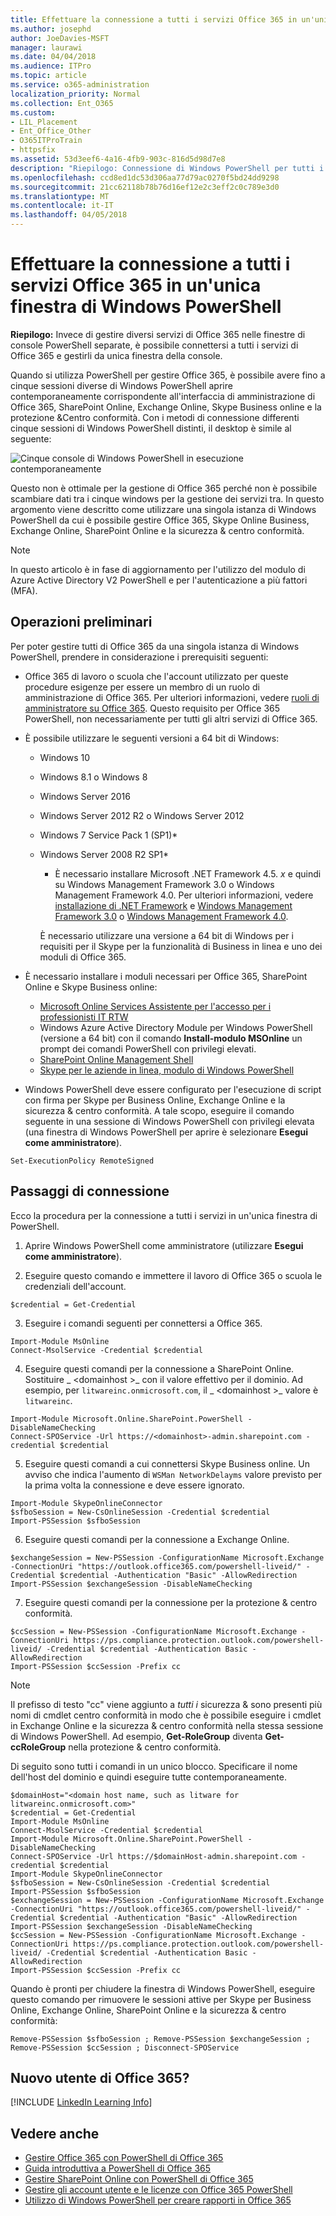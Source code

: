 ```yaml
---
title: Effettuare la connessione a tutti i servizi Office 365 in un'unica finestra di Windows PowerShell
ms.author: josephd
author: JoeDavies-MSFT
manager: laurawi
ms.date: 04/04/2018
ms.audience: ITPro
ms.topic: article
ms.service: o365-administration
localization_priority: Normal
ms.collection: Ent_O365
ms.custom:
- LIL_Placement
- Ent_Office_Other
- O365ITProTrain
- httpsfix
ms.assetid: 53d3eef6-4a16-4fb9-903c-816d5d98d7e8
description: "Riepilogo: Connessione di Windows PowerShell per tutti i servizi di Office 365 in un'unica finestra di Windows PowerShell."
ms.openlocfilehash: ccd8ed1dc53d306aa77d79ac0270f5bd24dd9298
ms.sourcegitcommit: 21cc62118b78b76d16ef12e2c3eff2c0c789e3d0
ms.translationtype: MT
ms.contentlocale: it-IT
ms.lasthandoff: 04/05/2018
---
```

# <a name="connect-to-all-office-365-services-in-a-single-windows-powershell-window"></a>Effettuare la connessione a tutti i servizi Office 365 in un'unica finestra di Windows PowerShell

 **Riepilogo:** Invece di gestire diversi servizi di Office 365 nelle finestre di console PowerShell separate, è possibile connettersi a tutti i servizi di Office 365 e gestirli da unica finestra della console.
  
Quando si utilizza PowerShell per gestire Office 365, è possibile avere fino a cinque sessioni diverse di Windows PowerShell aprire contemporaneamente corrispondente all'interfaccia di amministrazione di Office 365, SharePoint Online, Exchange Online, Skype Business online e la protezione &amp;Centro conformità. Con i metodi di connessione differenti cinque sessioni di Windows PowerShell distinti, il desktop è simile al seguente:
  
![Cinque console di Windows PowerShell in esecuzione contemporaneamente](images/a1a852c2-89ea-4e8e-8d8b-dcdf596763d1.png)
  
Questo non è ottimale per la gestione di Office 365 perché non è possibile scambiare dati tra i cinque windows per la gestione dei servizi tra. In questo argomento viene descritto come utilizzare una singola istanza di Windows PowerShell da cui è possibile gestire Office 365, Skype Online Business, Exchange Online, SharePoint Online e la sicurezza &amp; centro conformità.

>[!Note]
>In questo articolo è in fase di aggiornamento per l'utilizzo del modulo di Azure Active Directory V2 PowerShell e per l'autenticazione a più fattori (MFA).
>
  
## <a name="before-you-begin"></a>Operazioni preliminari
<a name="BeforeYouBegin"> </a>

Per poter gestire tutti di Office 365 da una singola istanza di Windows PowerShell, prendere in considerazione i prerequisiti seguenti:
  
- Office 365 di lavoro o scuola che l'account utilizzato per queste procedure esigenze per essere un membro di un ruolo di amministrazione di Office 365. Per ulteriori informazioni, vedere [ruoli di amministratore su Office 365](https://go.microsoft.com/fwlink/p/?LinkId=532367). Questo requisito per Office 365 PowerShell, non necessariamente per tutti gli altri servizi di Office 365.
    
- È possibile utilizzare le seguenti versioni a 64 bit di Windows:
    
  - Windows 10
    
  - Windows 8.1 o Windows 8
    
  - Windows Server 2016
    
  - Windows Server 2012 R2 o Windows Server 2012
    
  - Windows 7 Service Pack 1 (SP1)*
    
  - Windows Server 2008 R2 SP1*
    
    * È necessario installare Microsoft .NET Framework 4.5. *x* e quindi su Windows Management Framework 3.0 o Windows Management Framework 4.0. Per ulteriori informazioni, vedere [installazione di .NET Framework](https://go.microsoft.com/fwlink/p/?LinkId=257868) e [Windows Management Framework 3.0](https://go.microsoft.com/fwlink/p/?LinkId=272757) o [Windows Management Framework 4.0](https://go.microsoft.com/fwlink/p/?LinkId=391344).
    
    È necessario utilizzare una versione a 64 bit di Windows per i requisiti per il Skype per la funzionalità di Business in linea e uno dei moduli di Office 365.
    
- È necessario installare i moduli necessari per Office 365, SharePoint Online e Skype Business online:
    
   - [Microsoft Online Services Assistente per l'accesso per i professionisti IT RTW](https://go.microsoft.com/fwlink/p/?LinkId=286152)
   - Windows Azure Active Directory Module per Windows PowerShell (versione a 64 bit) con il comando **Install-modulo MSOnline** un prompt dei comandi PowerShell con privilegi elevati.
   - [SharePoint Online Management Shell](https://go.microsoft.com/fwlink/p/?LinkId=255251)
   - [Skype per le aziende in linea, modulo di Windows PowerShell](https://go.microsoft.com/fwlink/p/?LinkId=532439)
    
-  Windows PowerShell deve essere configurato per l'esecuzione di script con firma per Skype per Business Online, Exchange Online e la sicurezza &amp; centro conformità. A tale scopo, eseguire il comando seguente in una sessione di Windows PowerShell con privilegi elevata (una finestra di Windows PowerShell per aprire è selezionare **Esegui come amministratore**).
    
  ```
  Set-ExecutionPolicy RemoteSigned
  ```

## <a name="connection-steps"></a>Passaggi di connessione
<a name="BeforeYouBegin"> </a>

Ecco la procedura per la connessione a tutti i servizi in un'unica finestra di PowerShell.
  
1. Aprire Windows PowerShell come amministratore (utilizzare **Esegui come amministratore**).
    
2. Eseguire questo comando e immettere il lavoro di Office 365 o scuola le credenziali dell'account.
    
  ```
  $credential = Get-Credential
  ```

3. Eseguire i comandi seguenti per connettersi a Office 365.
    
  ```
  Import-Module MsOnline
  Connect-MsolService -Credential $credential
  ```

4. Eseguire questi comandi per la connessione a SharePoint Online. Sostituire _ \<domainhost >_ con il valore effettivo per il dominio. Ad esempio, per `litwareinc.onmicrosoft.com`, il _ \<domainhost >_ valore è `litwareinc`.
    
  ```
  Import-Module Microsoft.Online.SharePoint.PowerShell -DisableNameChecking
  Connect-SPOService -Url https://<domainhost>-admin.sharepoint.com -credential $credential
  ```

5. Eseguire questi comandi a cui connettersi Skype Business online. Un avviso che indica l'aumento di `WSMan NetworkDelayms` valore previsto per la prima volta la connessione e deve essere ignorato.
    
  ```
  Import-Module SkypeOnlineConnector
  $sfboSession = New-CsOnlineSession -Credential $credential
  Import-PSSession $sfboSession
  ```

6. Eseguire questi comandi per la connessione a Exchange Online.
    
  ```
  $exchangeSession = New-PSSession -ConfigurationName Microsoft.Exchange -ConnectionUri "https://outlook.office365.com/powershell-liveid/" -Credential $credential -Authentication "Basic" -AllowRedirection
  Import-PSSession $exchangeSession -DisableNameChecking
  ```

7. Eseguire questi comandi per la connessione per la protezione &amp; centro conformità.
    
  ```
  $ccSession = New-PSSession -ConfigurationName Microsoft.Exchange -ConnectionUri https://ps.compliance.protection.outlook.com/powershell-liveid/ -Credential $credential -Authentication Basic -AllowRedirection
  Import-PSSession $ccSession -Prefix cc
  ```
> [!NOTE]
> Il prefisso di testo "cc" viene aggiunto a *tutti i* sicurezza &amp; sono presenti più nomi di cmdlet centro conformità in modo che è possibile eseguire i cmdlet in Exchange Online e la sicurezza &amp; centro conformità nella stessa sessione di Windows PowerShell. Ad esempio, **Get-RoleGroup** diventa **Get-ccRoleGroup** nella protezione &amp; centro conformità.
  
Di seguito sono tutti i comandi in un unico blocco. Specificare il nome dell'host del dominio e quindi eseguire tutte contemporaneamente.
  
```
$domainHost="<domain host name, such as litware for litwareinc.onmicrosoft.com>"
$credential = Get-Credential
Import-Module MsOnline
Connect-MsolService -Credential $credential
Import-Module Microsoft.Online.SharePoint.PowerShell -DisableNameChecking
Connect-SPOService -Url https://$domainHost-admin.sharepoint.com -credential $credential
Import-Module SkypeOnlineConnector
$sfboSession = New-CsOnlineSession -Credential $credential
Import-PSSession $sfboSession
$exchangeSession = New-PSSession -ConfigurationName Microsoft.Exchange -ConnectionUri "https://outlook.office365.com/powershell-liveid/" -Credential $credential -Authentication "Basic" -AllowRedirection
Import-PSSession $exchangeSession -DisableNameChecking
$ccSession = New-PSSession -ConfigurationName Microsoft.Exchange -ConnectionUri https://ps.compliance.protection.outlook.com/powershell-liveid/ -Credential $credential -Authentication Basic -AllowRedirection
Import-PSSession $ccSession -Prefix cc
```
Quando è pronti per chiudere la finestra di Windows PowerShell, eseguire questo comando per rimuovere le sessioni attive per Skype per Business Online, Exchange Online, SharePoint Online e la sicurezza &amp; centro conformità:
  
```
Remove-PSSession $sfboSession ; Remove-PSSession $exchangeSession ; Remove-PSSession $ccSession ; Disconnect-SPOService
```

## <a name="new-to-office-365"></a>Nuovo utente di Office 365?
<a name="LongVersion"> </a>

[!INCLUDE [LinkedIn Learning Info](../common/office/linkedin-learning-info.md)]

## <a name="see-also"></a>Vedere anche

- [Gestire Office 365 con PowerShell di Office 365](manage-office-365-with-office-365-powershell.md)
- [Guida introduttiva a PowerShell di Office 365](getting-started-with-office-365-powershell.md)
- [Gestire SharePoint Online con PowerShell di Office 365](manage-sharepoint-online-with-office-365-powershell.md)
- [Gestire gli account utente e le licenze con Office 365 PowerShell](manage-user-accounts-and-licenses-with-office-365-powershell.md)
- [Utilizzo di Windows PowerShell per creare rapporti in Office 365](use-windows-powershell-to-create-reports-in-office-365.md)
